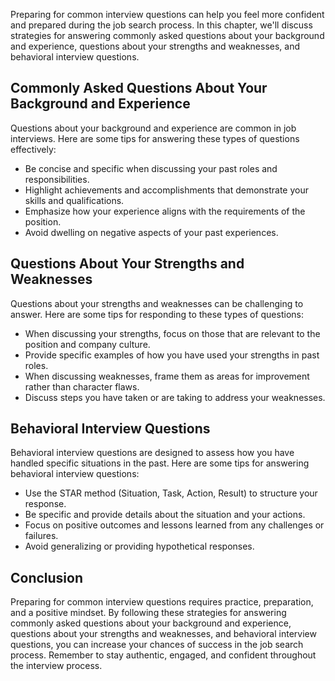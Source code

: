
Preparing for common interview questions can help you feel more confident and prepared during the job search process. In this chapter, we'll discuss strategies for answering commonly asked questions about your background and experience, questions about your strengths and weaknesses, and behavioral interview questions.

Commonly Asked Questions About Your Background and Experience
-------------------------------------------------------------

Questions about your background and experience are common in job interviews. Here are some tips for answering these types of questions effectively:

* Be concise and specific when discussing your past roles and responsibilities.
* Highlight achievements and accomplishments that demonstrate your skills and qualifications.
* Emphasize how your experience aligns with the requirements of the position.
* Avoid dwelling on negative aspects of your past experiences.

Questions About Your Strengths and Weaknesses
---------------------------------------------

Questions about your strengths and weaknesses can be challenging to answer. Here are some tips for responding to these types of questions:

* When discussing your strengths, focus on those that are relevant to the position and company culture.
* Provide specific examples of how you have used your strengths in past roles.
* When discussing weaknesses, frame them as areas for improvement rather than character flaws.
* Discuss steps you have taken or are taking to address your weaknesses.

Behavioral Interview Questions
------------------------------

Behavioral interview questions are designed to assess how you have handled specific situations in the past. Here are some tips for answering behavioral interview questions:

* Use the STAR method (Situation, Task, Action, Result) to structure your response.
* Be specific and provide details about the situation and your actions.
* Focus on positive outcomes and lessons learned from any challenges or failures.
* Avoid generalizing or providing hypothetical responses.

Conclusion
----------

Preparing for common interview questions requires practice, preparation, and a positive mindset. By following these strategies for answering commonly asked questions about your background and experience, questions about your strengths and weaknesses, and behavioral interview questions, you can increase your chances of success in the job search process. Remember to stay authentic, engaged, and confident throughout the interview process.
